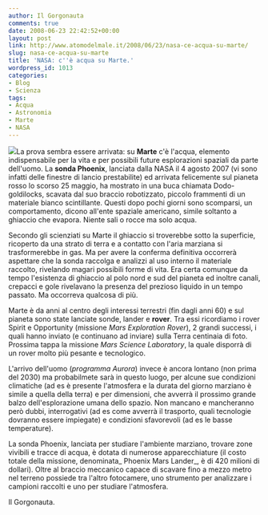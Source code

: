 ```yaml
---
author: Il Gorgonauta
comments: true
date: 2008-06-23 22:42:52+00:00
layout: post
link: http://www.atomodelmale.it/2008/06/23/nasa-ce-acqua-su-marte/
slug: nasa-ce-acqua-su-marte
title: 'NASA: c''è acqua su Marte.'
wordpress_id: 1013
categories:
- Blog
- Scienza
tags:
- Acqua
- Astronomia
- Marte
- NASA
---
```


![](http://www.atomodelmale.it/wp-content/uploads/2008/10/marte-300x300.jpg)La prova sembra essere arrivata: su **Marte** c'è l'acqua, elemento indispensabile per la vita e per possibili future esplorazioni spaziali da parte dell'uomo. La **sonda Phoenix**, lanciata dalla NASA il 4 agosto 2007 (vi sono infatti delle finestre di lancio prestabilite) ed arrivata felicemente sul pianeta rosso lo scorso 25 maggio, ha mostrato in una buca chiamata Dodo-goldilocks, scavata dal suo braccio robotizzato, piccolo frammenti di un materiale bianco scintillante. Questi dopo pochi giorni sono scomparsi, un comportamento, dicono all'ente spaziale americano, simile soltanto a ghiaccio che evapora. Niente sali o rocce ma solo acqua.

Secondo gli scienziati su Marte il ghiaccio si troverebbe sotto la superficie, ricoperto da una strato di terra e a contatto con l'aria marziana si trasformerebbe in gas. Ma per avere la conferma definitiva occorrerà aspettare che la sonda raccolga e analizzi al uso interno il materiale raccolto, rivelando magari possibili forme di vita. Era certa comunque da tempo l'esistenza di ghiaccio al polo nord e sud del pianeta ed inoltre canali, crepacci e gole rivelavano la presenza del prezioso liquido in un tempo passato. Ma occorreva qualcosa di più.

<!-- more -->


Marte è da anni al centro degli interessi terrestri (fin dagli anni 60) e sul pianeta sono state lanciate sonde, lander e **rover**. Tra essi ricordiamo i rover Spirit e Opportunity (missione _Mars Exploration Rover_), 2 grandi successi, i quali hanno inviato (e continuano ad inviare) sulla Terra centinaia di foto. Prossima tappa la missione _Mars Science Laboratory_, la quale disporrà di un rover molto più pesante e tecnologico.

L'arrivo dell'uomo (_programma Aurora_) invece è ancora lontano (non prima del 2030) ma probabilmete sarà in questo luogo, per alcune sue condizioni climatiche (ad es è presente l'atmosfera e la durata del giorno marziano è simile a quella della terra) e per dimensioni,  che avverrà il prossimo grande balzo dell'esplorazione umana dello spazio. Non mancano e mancheranno però dubbi, interrogativi (ad es come avverrà il trasporto, quali tecnologie dovranno essere impiegate) e condizioni sfavorevoli (ad es le basse temperature).

La sonda Phoenix, lanciata per studiare l'ambiente marziano, trovare zone vivibili e tracce di acqua, è dotata di numerose apparecchiature (il costo totale della missione, denominata_ Phoenix Mars Lander_, è di 420 milioni di dollari). Oltre al braccio meccanico capace di scavare fino a mezzo metro nel terreno possiede  tra l'altro fotocamere, uno strumento per analizzare i campioni raccolti e uno per studiare l'atmosfera.

Il Gorgonauta.
